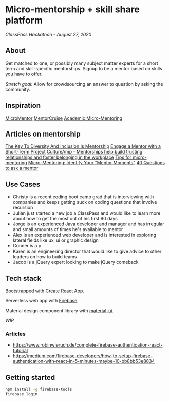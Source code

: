 # Micro-mentorship + skill share platform
_ClassPass Hackathon - August 27, 2020_

## About

Get matched to one, or possibly many subject matter experts for a short term and skill-specific mentorships. Signup to be a mentor based on skills you have to offer.

_Stretch goal_: Allow for crowdsourcing an answer to question by asking the community.

## Inspiration

[MicroMentor](https://www.micromentor.org/)
[MentorCruise](https://mentorcruise.com/)
[Academic Micro-Mentoring](https://smhs.gwu.edu/cfe/career-development/mentoring-resources/micro-mentoring)

## Articles on mentorship

[The Key To Diversity And Inclusion Is Mentorship](https://www.forbes.com/sites/janicegassam/2019/09/26/the-key-to-diversity-and-inclusion-is-mentorship/#59143e057fbd)
[Engage a Mentor with a Short-Term Project](https://hbr.org/2014/02/engage-a-mentor-with-a-short-term-project)
[CultureAmp - Mentorships help build trusting relationships and foster belonging in the workplace](https://hello.cultureamp.com/hubfs/1703-Belonging/Culture-Amp_6-ways-to-foster-belonging.pdf)
[Tips for micro-mentoring](https://www.geteverwise.com/mentoring/in-for-the-short-haul-5-tips-for-micro-mentoring/)
[Micro-Mentoring: Identify Your "Mentor Moments"](https://www.linkedin.com/pulse/micro-mentoring-identify-your-mentor-moments-cecilia-sepp-cae)
[40 Questions to ask a mentor](https://www.forbes.com/sites/jomiller/2018/03/25/40-questions-to-ask-a-mentor/#1c735c40261b)

## Use Cases

* Christy is a recent coding boot camp grad that is interviewing with companies and keeps getting suck on coding questions that involve recursion
* Julian just started a new job a ClassPass and would like to learn more about how to get the most out of his first 90 days
* Jorge is an experienced Java developer and manager and has irregular and small amounts of times he's available to mentor
* Alex is an experienced web developer and is interested in exploring lateral fields like ux, ui or graphic design
* Conner is a p
* Karen is an engineering director that would like to give advice to other leaders on how to build teams
* Jacob is a jQuery expert looking to make jQuery comeback

## Tech stack

Bootstrapped with [Create React App](https://github.com/facebook/create-react-app).

Serverless web app with [Firebase](https://firebase.google.com/).

Material design component library with [material-ui](https://material-ui.com/).

_WIP_

### Articles

* https://www.robinwieruch.de/complete-firebase-authentication-react-tutorial
* https://medium.com/firebase-developers/how-to-setup-firebase-authentication-with-react-in-5-minutes-maybe-10-bb8bb53e8834

## Getting started

```bash
npm install -g firebase-tools
firebase login
```
